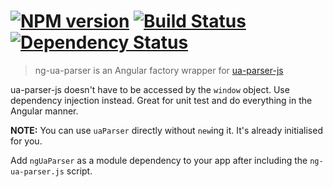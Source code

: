 #  [![NPM version][npm-image]][npm-url] [![Build Status][travis-image]][travis-url] [![Dependency Status][daviddm-image]][daviddm-url]

> ng-ua-parser is an Angular factory wrapper for [ua-parser-js](https://github.com/faisalman/ua-parser-js)

ua-parser-js doesn't have to be accessed by the `window` object. Use dependency injection instead. Great for unit test and do everything in the Angular manner.

**NOTE:** You can use `uaParser` directly without `new`ing it. It's already initialised for you.

Add `ngUaParser` as a module dependency to your app after including the `ng-ua-parser.js` script.


[npm-image]: https://badge.fury.io/js/ng-ua-parser.svg
[npm-url]: https://npmjs.org/package/ng-ua-parser
[travis-image]: https://travis-ci.org/stevemao/ng-ua-parser.svg?branch=master
[travis-url]: https://travis-ci.org/stevemao/ng-ua-parser
[daviddm-image]: https://david-dm.org/stevemao/ng-ua-parser.svg?theme=shields.io
[daviddm-url]: https://david-dm.org/stevemao/ng-ua-parser
